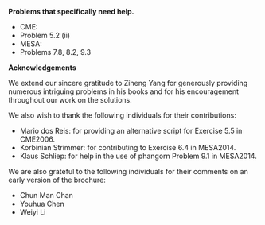**Problems that specifically need help.**
- CME:
-   Problem 5.2 (ii)
- MESA:
-   Problems 7.8, 8.2, 9.3

**Acknowledgements**

We extend our sincere gratitude to Ziheng Yang for generously providing numerous intriguing problems in his books and for his encouragement throughout our work on the solutions.

We also wish to thank the following individuals for their contributions:

- Mario dos Reis: for providing an alternative script for Exercise 5.5 in CME2006.
- Korbinian Strimmer: for contributing to Exercise 6.4 in MESA2014.
- Klaus Schliep: for help in the use of phangorn Problem 9.1 in MESA2014.

We are also grateful to the following individuals for their comments on an early version of the brochure:

- Chun Man Chan
- Youhua Chen
- Weiyi Li

